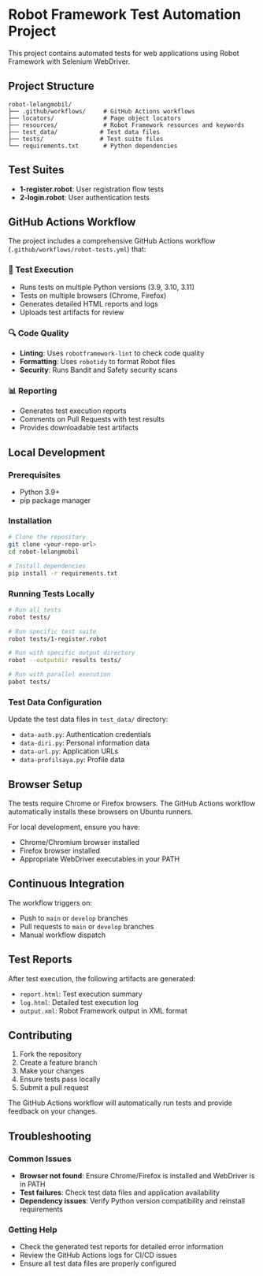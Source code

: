 # Robot Framework Test Automation Project

This project contains automated tests for web applications using Robot Framework with Selenium WebDriver.

## Project Structure

```
robot-lelangmobil/
├── .github/workflows/     # GitHub Actions workflows
├── locators/              # Page object locators
├── resources/             # Robot Framework resources and keywords
├── test_data/            # Test data files
├── tests/                # Test suite files
└── requirements.txt       # Python dependencies
```

## Test Suites

- **1-register.robot**: User registration flow tests
- **2-login.robot**: User authentication tests

## GitHub Actions Workflow

The project includes a comprehensive GitHub Actions workflow (`.github/workflows/robot-tests.yml`) that:

### 🧪 Test Execution
- Runs tests on multiple Python versions (3.9, 3.10, 3.11)
- Tests on multiple browsers (Chrome, Firefox)
- Generates detailed HTML reports and logs
- Uploads test artifacts for review

### 🔍 Code Quality
- **Linting**: Uses `robotframework-lint` to check code quality
- **Formatting**: Uses `robotidy` to format Robot files
- **Security**: Runs Bandit and Safety security scans

### 📊 Reporting
- Generates test execution reports
- Comments on Pull Requests with test results
- Provides downloadable test artifacts

## Local Development

### Prerequisites
- Python 3.9+
- pip package manager

### Installation
```bash
# Clone the repository
git clone <your-repo-url>
cd robot-lelangmobil

# Install dependencies
pip install -r requirements.txt
```

### Running Tests Locally
```bash
# Run all tests
robot tests/

# Run specific test suite
robot tests/1-register.robot

# Run with specific output directory
robot --outputdir results tests/

# Run with parallel execution
pabot tests/
```

### Test Data Configuration
Update the test data files in `test_data/` directory:
- `data-auth.py`: Authentication credentials
- `data-diri.py`: Personal information data
- `data-url.py`: Application URLs
- `data-profilsaya.py`: Profile data

## Browser Setup

The tests require Chrome or Firefox browsers. The GitHub Actions workflow automatically installs these browsers on Ubuntu runners.

For local development, ensure you have:
- Chrome/Chromium browser installed
- Firefox browser installed
- Appropriate WebDriver executables in your PATH

## Continuous Integration

The workflow triggers on:
- Push to `main` or `develop` branches
- Pull requests to `main` or `develop` branches
- Manual workflow dispatch

## Test Reports

After test execution, the following artifacts are generated:
- `report.html`: Test execution summary
- `log.html`: Detailed test execution log
- `output.xml`: Robot Framework output in XML format

## Contributing

1. Fork the repository
2. Create a feature branch
3. Make your changes
4. Ensure tests pass locally
5. Submit a pull request

The GitHub Actions workflow will automatically run tests and provide feedback on your changes.

## Troubleshooting

### Common Issues
- **Browser not found**: Ensure Chrome/Firefox is installed and WebDriver is in PATH
- **Test failures**: Check test data files and application availability
- **Dependency issues**: Verify Python version compatibility and reinstall requirements

### Getting Help
- Check the generated test reports for detailed error information
- Review the GitHub Actions logs for CI/CD issues
- Ensure all test data files are properly configured
